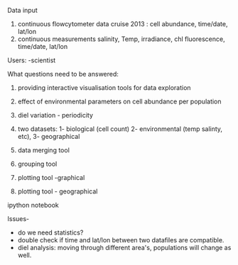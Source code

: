 Data input
1) continuous flowcytometer data cruise 2013 : cell abundance, time/date, lat/lon
2) continuous measurements salinity, Temp, irradiance, chl fluorescence, time/date, lat/lon

Users:
-scientist

What questions need to be answered:
1) providing interactive visualisation tools for data exploration
2) effect of environmental parameters on cell abundance per population
3) diel variation - periodicity

1) two datasets: 1- biological (cell count) 2- environmental (temp salinty, etc), 3- geographical
2) data merging tool
3) grouping tool
4) plotting tool -graphical
5) plotting tool - geographical 

ipython notebook

Issues-
- do we need statistics?
- double check if time and lat/lon between two datafiles are compatible.
- diel analysis: moving through different area's, populations will change as well.